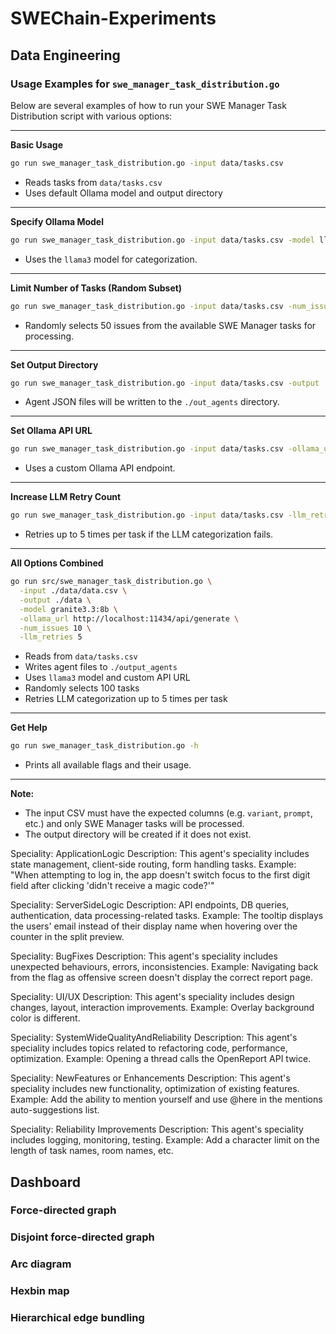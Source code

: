 # SWEChain-Experiments


## Data Engineering


### Usage Examples for `swe_manager_task_distribution.go`

Below are several examples of how to run your SWE Manager Task Distribution script with various options:

---

**Basic Usage**

```sh
go run swe_manager_task_distribution.go -input data/tasks.csv
```
- Reads tasks from `data/tasks.csv`
- Uses default Ollama model and output directory

---

**Specify Ollama Model**

```sh
go run swe_manager_task_distribution.go -input data/tasks.csv -model llama3
```
- Uses the `llama3` model for categorization.

---

**Limit Number of Tasks (Random Subset)**

```sh
go run swe_manager_task_distribution.go -input data/tasks.csv -num_issues 50
```
- Randomly selects 50 issues from the available SWE Manager tasks for processing.

---

**Set Output Directory**

```sh
go run swe_manager_task_distribution.go -input data/tasks.csv -output ./out_agents
```
- Agent JSON files will be written to the `./out_agents` directory.

---

**Set Ollama API URL**

```sh
go run swe_manager_task_distribution.go -input data/tasks.csv -ollama_url http://localhost:11434/api/generate
```
- Uses a custom Ollama API endpoint.

---

**Increase LLM Retry Count**

```sh
go run swe_manager_task_distribution.go -input data/tasks.csv -llm_retries 5
```
- Retries up to 5 times per task if the LLM categorization fails.

---

**All Options Combined**

```sh
go run src/swe_manager_task_distribution.go \
  -input ./data/data.csv \
  -output ./data \
  -model granite3.3:8b \
  -ollama_url http://localhost:11434/api/generate \
  -num_issues 10 \
  -llm_retries 5
```

- Reads from `data/tasks.csv`
- Writes agent files to `./output_agents`
- Uses `llama3` model and custom API URL
- Randomly selects 100 tasks
- Retries LLM categorization up to 5 times per task

---

**Get Help**

```sh
go run swe_manager_task_distribution.go -h
```
- Prints all available flags and their usage.

---

**Note:**  
- The input CSV must have the expected columns (e.g. `variant`, `prompt`, etc.) and only SWE Manager tasks will be processed.
- The output directory will be created if it does not exist.




Speciality: ApplicationLogic
Description: This agent's speciality includes state management, client-side routing, form handling tasks.
Example: "When attempting to log in, the app doesn't switch focus to the first digit field after clicking 'didn't receive a magic code?'"

Speciality: ServerSideLogic
Description: API endpoints, DB queries, authentication, data processing-related tasks.
Example: The tooltip displays the users' email instead of their display name when hovering over the counter in the split preview.

Speciality: BugFixes
Description: This agent's speciality includes unexpected behaviours, errors, inconsistencies.
Example: Navigating back from the flag as offensive screen doesn't display the correct report page.

Speciality: UI/UX
Description: This agent's speciality includes design changes, layout, interaction improvements.
Example: Overlay background color is different.

Speciality: SystemWideQualityAndReliability
Description: This agent's speciality includes topics related to refactoring code, performance, optimization.
Example: Opening a thread calls the OpenReport API twice.

Speciality: NewFeatures or Enhancements
Description: This agent's speciality includes new functionality, optimization of existing features.
Example: Add the ability to mention yourself and use @here in the mentions auto-suggestions list.

Speciality: Reliability Improvements
Description: This agent's speciality includes logging, monitoring, testing.
Example: Add a character limit on the length of task names, room names, etc.



## Dashboard 

### Force-directed graph

### Disjoint force-directed graph

### Arc diagram

### Hexbin map

### Hierarchical edge bundling
